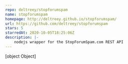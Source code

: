```yaml
---
repo: deltreey/stopforumspam
name: stopforumspam
homepage: http://deltreey.github.io/stopforumspam/
url: https://github.com/deltreey/stopforumspam
stars: 5
starredAt: 2020-10-05T18:25:06Z
description: |-
    nodejs wrapper for the StopForumSpam.com REST API
---
```


[object Object]
